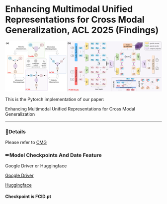 # Enhancing Multimodal Unified Representations for Cross Modal Generalization, ACL 2025 (Findings)



![model](figs/FCID.png)

This is the Pytorch implementation of our paper:

Enhancing Multimodal Unified Representations for Cross Modal Generalization

------

### 📝Details
Please refer to [CMG](https://github.com/haihuangcode/CMG/blob/master/README.md)

### ✏Model Checkpoints And Date Feature
Google Driver or Huggingface 

[Google Driver](https://drive.google.com/drive/folders/1DOEen_1xNwWrgpd6-lTuepuF91tUGiBV)

[Huggingface](https://huggingface.co/datasets/haihuangcode/CMG/tree/main/CMG)

#### Checkpoint is FCID.pt
